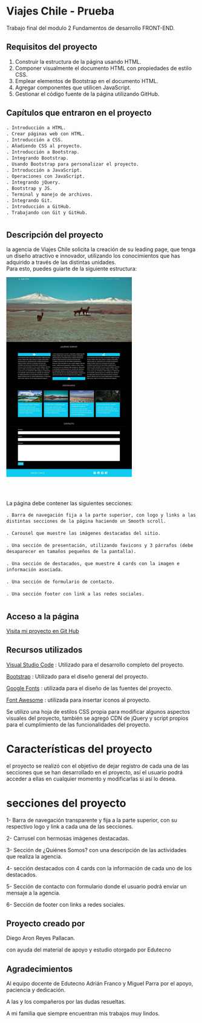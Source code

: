 # Viajes Chile - Prueba
Trabajo  final del modulo 2 Fundamentos de desarrollo FRONT-END.

## Requisitos del proyecto
1. Construir la estructura de la página usando HTML.
2. Componer visualmente el documento HTML con propiedades de estilo CSS.
3. Emplear elementos de Bootstrap en el documento HTML.
4. Agregar componentes que utilicen JavaScript.
5. Gestionar el código fuente de la página utilizando GitHub.

## Capítulos que entraron en el proyecto

    . Introducción a HTML.
    . Crear páginas web con HTML.
    . Introducción a CSS.
    . Añadiendo CSS al proyecto.
    . Introducción a Bootstrap.
    . Integrando Bootstrap.
    . Usando Bootstrap para personalizar el proyecto.
    . Introducción a JavaScript.
    . Operaciones con JavaScript.
    . Integrando jQuery.
    . Bootstrap y JS.
    . Terminal y manejo de archivos.
    . Integrando Git.
    . Introducción a GitHub.
    . Trabajando con Git y GitHub.

#

## Descripción del proyecto

la agencia de Viajes Chile solicita la creación de su leading page, que tenga un diseño atractivo e innovador, utilizando los conocimientos que has adquirido a través de las distintas unidades.
<br>
Para esto, puedes guiarte de la siguiente estructura:

<img src="./assets/img/ejemplopagina.png">

#

<br>
La página debe contener las siguientes secciones:

    . Barra de navegación fija a la parte superior, con logo y links a las distintas secciones de la página haciendo un Smooth scroll.

    . Carousel que muestre las imágenes destacadas del sitio.

    . Una sección de presentación, utilizando favicons y 3 párrafos (debe desaparecer en tamaños pequeños de la pantalla).

    . Una sección de destacados, que muestre 4 cards con la imagen e información asociada.

    . Una sección de formulario de contacto.

    . Una sección footer con link a las redes sociales.

#
## Acceso a la página

<a href="https://perrolocomc.github.io/prueba_viajes_chile/" target="_blank">Visita mi proyecto en Git Hub</a>
<br>

## Recursos utilizados

<a href="https://code.visualstudio.com/" target="_blank">Visual Studio Code</a>
   : Utilizado para el desarrollo completo del proyecto.

<a href="https://getbootstrap.com/docs/5.1/getting-started/introduction/" target="_blank">Bootstrap</a>
   : Utilizado para el diseño general del proyecto.

<a href="https://fonts.google.com/" target="_blank">Google Fonts</a>
   : utilizada para el diseño de las fuentes del proyecto.

<a href="https://fontawesome.com/" target="_blank">Font Awesome</a>
   : utilizada para insertar iconos al proyecto.

Se utilizo una hoja de estilos CSS propia para modificar algunos aspectos visuales del proyecto, también se agregó CDN de jQuery y script propios para el cumplimiento de las funcionalidades del proyecto.

# Características del proyecto

el proyecto se realizó con el objetivo de dejar registro de cada una de las secciones que se han desarrollado en el proyecto, así el usuario podrá acceder a ellas en cualquier momento y modificarlas si así lo desea.

# secciones del proyecto

1- Barra de navegación transparente y fija a la parte superior, con su respectivo logo y link a cada una de las secciones.

2- Carrusel con hermosas imágenes destacadas.

3- Sección de ¿Quiénes Somos? con una descripción de las actividades que realiza la agencia.

4- sección destacados con 4 cards con la información de cada uno de los destacados.

5- Sección de contacto con formulario donde el usuario podrá enviar un mensaje a la agencia.

6- Sección de footer con links a redes sociales.

## Proyecto creado por
Diego Aron Reyes Pallacan.

con ayuda del material de apoyo y estudio otorgado por Edutecno

## Agradecimientos
Al equipo docente de Edutecno Adrián Franco y Miguel Parra por el apoyo, paciencia y dedicación.

A las y los compañeros por las dudas resueltas.

A mi familia que siempre encuentran mis trabajos muy lindos.


